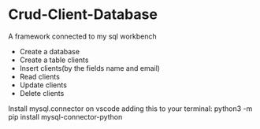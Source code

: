 # Crud-Client-Database
A framework connected to my sql workbench
- Create a database
- Create a table clients
- Insert clients(by the fields name and email)
- Read clients
- Update clients
- Delete clients
 
Install mysql.connector on vscode adding this to your terminal:
python3 -m pip install mysql-connector-python
